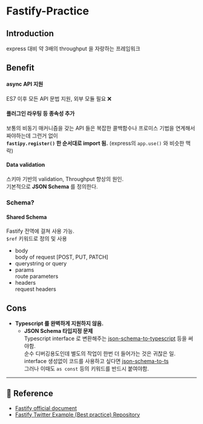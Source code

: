 # Fastify-Practice

## Introduction
express 대비 약 3배의 throughput 을 자랑하는 프레임워크

## Benefit
#### async API 지원
ES7 이후 모든 API 문법 지원, 외부 모듈 필요 ❌

#### 플러그인 라우팅 등 종속성 추가
보통의 비동기 매커니즘을 갖는 API 들은 복잡한 콜백함수나 프로미스 기법을 연계해서 짜야하는데 그런거 없이 \
**`fastipy.register()` 한 순서대로 import 됨.** (express의 `app.use()` 와 비슷한 맥락)


#### Data validation
스키마 기반의 validation, Throughput 향상의 원인. \
기본적으로 **JSON Schema** 를 정의한다.

### Schema?
#### Shared Schema
Fastify 전역에 걸쳐 사용 가능.\
`$ref` 키워드로 정의 및 사용

- body \
body of request [POST, PUT, PATCH]
- querystring or query
- params \
route parameters
- headers \
request headers

## Cons
- **Typescript 를 완벽하게 지원하지 않음.** 
  - **JSON Schema 타입지정 문제** \
Typescript interface 로 변환해주는 [json-schema-to-typescript](https://github.com/bcherny/json-schema-to-typescript) 등을 써야함. \
  순수 디버깅용도인데 별도의 작업이 한번 더 들어가는 것은 귀찮은 일. \
  interface 생성없이 코드를 사용하고 싶다면 [json-schema-to-ts](https://github.com/ThomasAribart/json-schema-to-ts) \
  그러나 이때도 `as const` 등의 키워드를 반드시 붙여야함.
---
## 🔗 Reference
- [Fastify official document](https://www.fastify.io/docs/latest/Guides/Getting-Started/)
- [Fastify Twitter Example (Best practice) Repository](https://github.com/fastify/fastify-example-twitter/blob/master/user/schemas.js)
